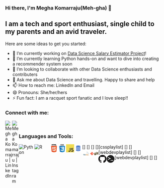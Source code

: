 ### Hi there, I'm Megha Komarraju(Meh-gha) 👋

<!--
**Megha-Komarraju/Megha-Komarraju** is a ✨ _special_ ✨ repository because its `README.md` (this file) appears on your GitHub profile.-->

## I am a tech and sport enthusiast, single child to my parents and an avid traveler.
Here are some ideas to get you started:

- 🔭 I’m currently working on [Data Science Salary Estimator Project][project]!
- 🌱 I’m currently learning Python hands-on and want to dive into creating a recommender system soon
- 👯 I’m looking to collaborate with other Data Science enthusiasts and contributers
- 💬 Ask me about Data Science and travelling. Happy to share and help
- 📫 How to reach me: LinkedIn and Email
- 😄 Pronouns: She/her/hers
- ⚡ Fun fact: I am a racquet sport fanatic and I love sleep!!

### Connect with me:

[<img align="left" alt="Megha Komarraju | LinkedIn" width="22px" src="https://cdn.jsdelivr.net/npm/simple-icons@v3/icons/linkedin.svg" />][linkedin]
[<img align="left" alt="Megha Komarraju | Instagram" width="22px" src="https://cdn.jsdelivr.net/npm/simple-icons@v3/icons/instagram.svg" />][instagram]
<br />

### Languages and Tools:
[<img align="left" alt="Python" width="50px" src="https://encrypted-tbn0.gstatic.com/images?q=tbn:ANd9GcQDUMvYcFSuhNT5-AyOaC-nyE4xE56lI7XC6A&usqp=CAU" />]
[<img align="left" alt="R" width="50px" src="https://www.google.com/url?sa=i&url=https%3A%2F%2Fcommons.wikimedia.org%2Fwiki%2FFile%3AR_logo.svg&psig=AOvVaw0nZgWlyfEU-FlayZqMc333&ust=1610303786027000&source=images&cd=vfe&ved=0CAIQjRxqFwoTCIjKzpy_j-4CFQAAAAAdAAAAABAD" />]
[<img align="left" alt="HTML5" width="26px" src="https://raw.githubusercontent.com/github/explore/80688e429a7d4ef2fca1e82350fe8e3517d3494d/topics/html/html.png" />]
[<img align="left" alt="CSS3" width="26px" src="https://raw.githubusercontent.com/github/explore/80688e429a7d4ef2fca1e82350fe8e3517d3494d/topics/css/css.png" />][cssplaylist]
[<img align="left" alt="JavaScript" width="26px" src="https://raw.githubusercontent.com/github/explore/80688e429a7d4ef2fca1e82350fe8e3517d3494d/topics/javascript/javascript.png" />]
[<img align="left" alt="SQL" width="26px" src="https://raw.githubusercontent.com/github/explore/80688e429a7d4ef2fca1e82350fe8e3517d3494d/topics/sql/sql.png" />][webdevplaylist]
[<img align="left" alt="MySQL" width="26px" src="https://raw.githubusercontent.com/github/explore/80688e429a7d4ef2fca1e82350fe8e3517d3494d/topics/mysql/mysql.png" />]
[<img align="left" alt="Git" width="26px" src="https://raw.githubusercontent.com/github/explore/80688e429a7d4ef2fca1e82350fe8e3517d3494d/topics/git/git.png" />][webdevplaylist]
[<img align="left" alt="GitHub" width="26px" src="https://raw.githubusercontent.com/github/explore/78df643247d429f6cc873026c0622819ad797942/topics/github/github.png" />]
[<img align="left" alt="Terminal" width="26px" src="https://raw.githubusercontent.com/github/explore/80688e429a7d4ef2fca1e82350fe8e3517d3494d/topics/terminal/terminal.png" />]


[project]: https://github.com/Megha-Komarraju/Data-Science-Salary-Estimator
[instagram]: https://instagram.com/meghakss  
[linkedin]: https://linkedin.com/in/meghakomarraju

